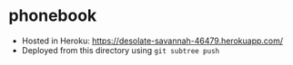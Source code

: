 # phonebook

* Hosted in Heroku: <https://desolate-savannah-46479.herokuapp.com/>
* Deployed from this directory using `git subtree push`

